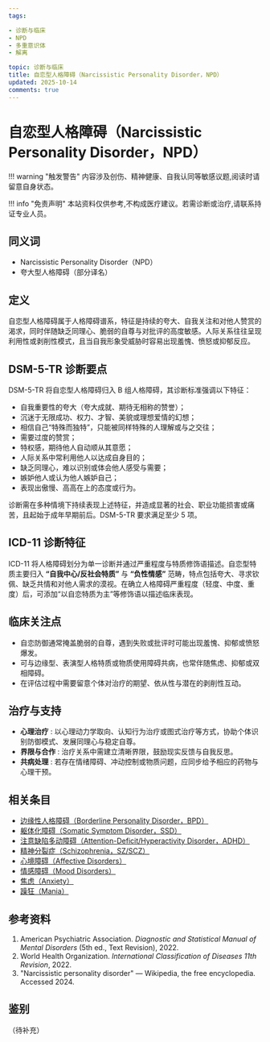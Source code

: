```yaml
---
tags:

- 诊断与临床
- NPD
- 多重意识体
- 解离

topic: 诊断与临床
title: 自恋型人格障碍（Narcissistic Personality Disorder，NPD）
updated: 2025-10-14
comments: true
---
```


# 自恋型人格障碍（Narcissistic Personality Disorder，NPD）

!!! warning "触发警告"
    内容涉及创伤、精神健康、自我认同等敏感议题,阅读时请留意自身状态。

!!! info "免责声明"
    本站资料仅供参考,不构成医疗建议。若需诊断或治疗,请联系持证专业人员。

## 同义词

- Narcissistic Personality Disorder（NPD）
- 夸大型人格障碍（部分译名）

## 定义

自恋型人格障碍属于人格障碍谱系，特征是持续的夸大、自我关注和对他人赞赏的渴求，同时伴随缺乏同理心、脆弱的自尊与对批评的高度敏感。人际关系往往呈现利用性或剥削性模式，且当自我形象受威胁时容易出现羞愧、愤怒或抑郁反应。

## DSM-5-TR 诊断要点

DSM-5-TR 将自恋型人格障碍归入 B 组人格障碍，其诊断标准强调以下特征：

- 自我重要性的夸大（夸大成就、期待无相称的赞誉）；
- 沉迷于无限成功、权力、才智、美貌或理想爱情的幻想；
- 相信自己“特殊而独特”，只能被同样特殊的人理解或与之交往；
- 需要过度的赞赏；
- 特权感，期待他人自动顺从其意愿；
- 人际关系中常利用他人以达成自身目的；
- 缺乏同理心，难以识别或体会他人感受与需要；
- 嫉妒他人或认为他人嫉妒自己；
- 表现出傲慢、高高在上的态度或行为。

诊断需在多种情境下持续表现上述特征，并造成显著的社会、职业功能损害或痛苦，且起始于成年早期前后。DSM-5-TR 要求满足至少 5 项。

## ICD-11 诊断特征

ICD-11 将人格障碍划分为单一诊断并通过严重程度与特质修饰语描述。自恋型特质主要归入 **“自我中心/反社会特质”** 与 **“负性情感”** 范畴，特点包括夸大、寻求钦佩、缺乏共情和对他人需求的漠视。在确立人格障碍严重程度（轻度、中度、重度）后，可添加“以自恋特质为主”等修饰语以描述临床表现。

## 临床关注点

- 自恋防御通常掩盖脆弱的自尊，遇到失败或批评时可能出现羞愧、抑郁或愤怒爆发。
- 可与边缘型、表演型人格特质或物质使用障碍共病，也常伴随焦虑、抑郁或双相障碍。
- 在评估过程中需要留意个体对治疗的期望、依从性与潜在的剥削性互动。

## 治疗与支持

- **心理治疗** : 以心理动力学取向、认知行为治疗或图式治疗等方式，协助个体识别防御模式、发展同理心与稳定自尊。
- **界限与合作** : 治疗关系中需建立清晰界限，鼓励现实反馈与自我反思。
- **共病处理** : 若存在情绪障碍、冲动控制或物质问题，应同步给予相应的药物与心理干预。

## 相关条目

- [边缘性人格障碍（Borderline Personality Disorder，BPD）](Borderline-Personality-Disorder-BPD.md)
- [躯体化障碍（Somatic Symptom Disorder，SSD）](Somatic-Symptom-Disorder-SSD.md)
- [注意缺陷多动障碍（Attention-Deficit/Hyperactivity Disorder，ADHD）](Attention-Deficit-Hyperactivity-Disorder-ADHD.md)
- [精神分裂症（Schizophrenia，SZ/SCZ）](Schizophrenia-SZ.md)
- [心境障碍（Affective Disorders）](Affective-Disorders.md)
- [情感障碍（Mood Disorders）](Mood-Disorders.md)
- [焦虑（Anxiety）](Anxiety.md)
- [躁狂（Mania）](Mania.md)

## 参考资料

1. American Psychiatric Association. _Diagnostic and Statistical Manual of Mental Disorders_ (5th ed., Text Revision), 2022.
2. World Health Organization. _International Classification of Diseases 11th Revision_, 2022.
3. "Narcissistic personality disorder" — Wikipedia, the free encyclopedia. Accessed 2024.

## 鉴别

（待补充）
